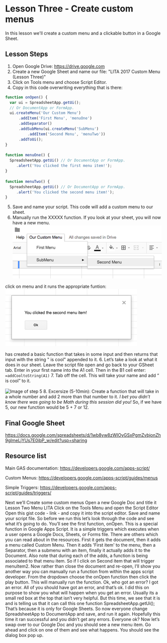 # Lesson Three - Create custom menus

In this lesson we'll create a custom menu and a clickable button in a Google Sheet.

## Lesson Steps

1. Open Google Drive: https://drive.google.com
2. Create a new Google Sheet and name our file: "LITA 2017 Custom Menu (Lesson Three)"
3. Click on Tools menu and choose Script Editor. 
4. Copy in this code overwriting everything that is there:
```javascript
function onOpen() {
  var ui = SpreadsheetApp.getUi();
  // Or DocumentApp or FormApp.
  ui.createMenu('Our Custom Menu')
      .addItem('First Menu', 'menuOne')
      .addSeparator()
      .addSubMenu(ui.createMenu('SubMenu')
          .addItem('Second Menu', 'menuTwo'))
      .addToUi();
}

function menuOne() {
  SpreadsheetApp.getUi() // Or DocumentApp or FormApp.
     .alert('You clicked the first menu item!');
}

function menuTwo() {
  SpreadsheetApp.getUi() // Or DocumentApp or FormApp.
     .alert('You clicked the second menu item!');
}
```
5. Save and name your script. This code will add a custom menu to our sheet. 
6. Manually run the XXXXX function. If you look at your sheet, you will now have a new menu.
![Image of Menu](custom_menu.png)

click on menu and it runs the appropriate funtion:
![Image of Popup](popup.png)




has created a basic function that takes in some input and then returns that input with the string " is cool" appended to it. 
6. Let’s take a look at what it does in our sheet. Leave the script file open and go back to your GSheet tab. Enter in your first name into the A1 cell. Then in the B1 cell enter:
```=addCooltoString(A1)```
7. Tab off the cell. This will take your name and add “ is cool” to it.<br /><br />
![Image of step 5](is_cool.png)
8. Excersize (5-10min): Create a function that will take in a whole number and add 2 more than that number to it. *I bet you didn’t know there was going to be Math during this session did you!* So, if we have 5, our new function would be 5 + 7 or 12.

## Final Google Sheet

https://docs.google.com/spreadsheets/d/1wb8yw8zWIOyGSxPgmZvbjonZh9gImeLjYUs7E0ibP_w/edit?usp=sharing

## Resource list

Main GAS documentation: https://developers.google.com/apps-script/

Custom Menus: https://developers.google.com/apps-script/guides/menus

Simple Triggers: https://developers.google.com/apps-script/guides/triggers/



Next we’ll Create some custom menus 
Open a new Google Doc and title it Lesson Two Menu LITA
Click on the Tools Menu and open the Script Editor
Open this gist code - link - and copy it into the script editor.
Save and name your script file.
So before we run this let’s look through the code and see what it’s going to do.
You’ll see the first function, onOpen. This is a special function in Google Apps Script. It is a simple triggers which executes when a user opens a Google Docs, Sheets, or Forms file. There are others which you can read about in the resources. 
First it gets the document, then it adds a menu called Custom Menu. Then it adds 'First item' to the menu, then a Separator, then a submenu with an item, finally it actually adds it to the Document. Also note that during each of the adds, a function is being associated to that menu item. So if I click on Second item that will trigger menuItem2. 
Now rather than close the document and re-open, I’ll show you another way you can manually run a function from within the apps script developer. 
From the dropdown choose the onOpen function then click the play button. This will manually run the function. Ok, who got an error? I got an error. All of you should have got an error, and that’s ok. I did this on purpose to show you what will happen when you get an error. Usually its a small red box at the top that isn’t very helpful. But this time, we see that it is and is telling us that it can call this one function SpreadsheetApp.getUi(); That’s because it is only for Google Sheets. So now everyone change SpreadsheetApp to DocumentApp and save, and run it again. Hopefully this time it ran successful and you didn’t get any errors. Everyone ok?
Now let’s swap over to our Google Doc and you should see a new menu item. Go ahead and click on one of them and see what happens. You should see the dialog box pop up. 



